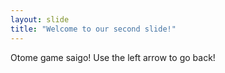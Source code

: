 ```yaml
---
layout: slide
title: "Welcome to our second slide!"
---
```

Otome game saigo!
Use the left arrow to go back!